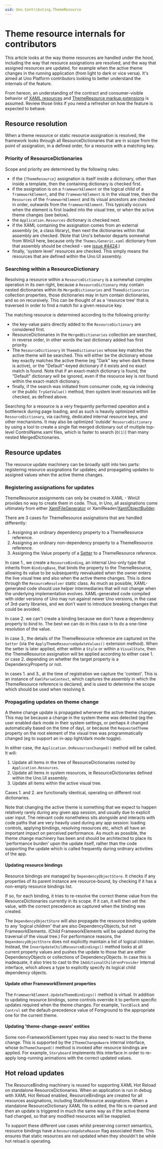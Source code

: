 ```yaml
---
uid: Uno.Contributing.ThemeResource
---
```


# Theme resource internals for contributors

This article looks at the way theme resources are handled under the hood, including the way that resource assignations are resolved, and the way that assigned resources are updated, for example when the active theme changes in the running application (from light to dark or vice versa). It's aimed at Uno Platform contributors looking to better understand the internals of the feature.

From hereon, an understanding of the contract and consumer-visible behavior of [XAML resources](https://learn.microsoft.com/windows/apps/design/style/xaml-resource-dictionary) and [ThemeResource markup extensions](https://learn.microsoft.com/windows/apps/design/style/xaml-theme-resources) is assumed. Review those links if you need a refresher on how the feature is expected to behave.

## Resource resolution

When a theme resource or static resource assignation is resolved, the framework looks through all ResourceDictionaries that are in scope from the point of assignation, in a defined order, for a resource with a matching key.

### Priority of ResourceDictionaries

Scope and priority are determined by the following rules:

- if the `{ThemeResource}` assignation is itself inside a dictionary, other than inside a template, then the containing dictionary is checked first.
- if the assignation is on a `frameworkElement` or the logical child of a `frameworkElement`, and the `frameworkElement` is in the visual tree, then the `Resources` of the `frameworkElement` and its visual ancestors are checked in order, outwards from the `frameworkElement`. This typically occurs when the element is first loaded into the visual tree, or when the active theme changes (see below).
- the `Application.Resources` dictionary is checked next.
- if the XAML containing the assignation comes from an external assembly (ie, a class library), then next the dictionaries within that assembly are checked. (Note that Uno's behavior departs somewhat from WinUI here, because only the `Themes/Generic.xaml` dictionary from that assembly should be checked - see [issue #4424](https://github.com/unoplatform/uno/issues/4424).)
- finally, 'system level' resources are checked. This simply means the resources that are defined within the Uno.UI assembly.

### Searching within a ResourceDictionary

Resolving a resource within a `ResourceDictionary` is a somewhat complex operation in its own right, because a `ResourceDictionary` may contain nested dictionaries within its `MergedDictionaries` and `ThemeDictionaries` collection properties, those dictionaries may in turn contain dictionaries, and so on recursively. This can be thought of as a 'resource tree' that is traversed in order to find a match for a given resource key.

The matching resource is determined according to the following priority:

- the key-value pairs directly added to the `ResourceDictionary` are considered first.
- ResourceDictionaries in the `MergedDictionaries` collection are searched, in reverse order, in other words the last dictionary added has first priority.
- The `ResourceDictionary` in `ThemeDictionaries` whose key matches the active theme will be searched. This will either be the dictionary whose key exactly matches the active theme (eg "Dark" key when dark theme is active), or the "Default"-keyed dictionary if it exists and no exact match is found. Note that if an exact-match dictionary is found, the "Default" dictionary will be ignored, even if the resource key is not found within the exact-match dictionary.
- finally, if the search was initiated from consumer code, eg via indexing or the public `TryGetValue()` method, then system level resources will be checked, as defined above.

Searching for a resource is a very frequently performed operation and a bottleneck during page loading, and as such is heavily optimized within `ResourceDictionary`, via caching, dedicated internal resource keys, and other mechanisms. It may also be optimized 'outside' `ResourceDictionary` by using a tool to create a single flat merged dictionary out of multiple top-level ControlName.xaml files, which is faster to search (`O(1)`) than many nested MergedDictionaries.

## Resource updates

The resource update machinery can be broadly split into two parts: registering resource assignations for updates; and propagating updates to assigned values when the active theme changes.

### Registering assignations for updates

ThemeResource assignments can only be created in XAML - WinUI provides no way to create them in code. Thus, in Uno, all assignations come ultimately from either [XamlFileGenerator](../../../src/SourceGenerators/Uno.UI.SourceGenerators/XamlGenerator/XamlFileGenerator.cs) or XamlReader/[XamlObjectBuilder](../../../src/Uno.UI/UI/Xaml/Markup/Reader/XamlObjectBuilder.cs).

There are 3 cases for ThemeResource assignations that are handled differently:

1. Assigning an ordinary dependency property to a ThemeResource reference.
2. Assigning an ordinary non-dependency property to a ThemeResource reference.
3. Assigning the Value property of a [Setter](https://learn.microsoft.com/uwp/api/windows.ui.xaml.setter) to a ThemeResource reference.

In case 1., we create a `ResourceBinding`, an internal Uno-only type that inherits from `BindingBase`, that binds the property to the ThemeResource, allowing its value to be subsequently reevaluated when the owner enters the live visual tree and also when the active theme changes. This is done through the `ResourceResolver` static class. As much as possible, XAML-generated code should use helper intermediaries that will not change when the underlying implementation evolves. XAML-generated code compiled with older versions of Uno may run against newer Uno versions, in the case of 3rd-party libraries, and we don't want to introduce breaking changes that could be avoided.

In case 2. we can't create a binding because we don't have a dependency property to bind to. The best we can do in this case is to do a one-time resolution of the value.

In case 3., the details of the ThemeResource reference are captured on the `Setter` (via the `ApplyThemeResourceUpdateValues()` extension method). When the setter is later applied, either within a `Style` or within a `VisualState`, then the ThemeResource assignation will be applied according to either case 1. or case 2. depending on whether the target property is a DependencyProperty or not.

In cases 1. and 3., at the time of registration we capture the 'context'. This is an instance of `XamlParseContext`, which captures the assembly in which the ThemeResource reference is declared, and is used to determine the scope which should be used when resolving it.

### Propagating updates on theme change

A theme change update is propagated whenever the active theme changes. This may be because a change in the system theme was detected (eg the user enabled dark mode in their system settings, or perhaps it changed automatically based on the time of day), or because the `RequestedTheme` property on the root element of the visual tree was programmatically changed (eg to support an in-app light/dark mode toggle).

In either case, the `Application.OnResourcesChanged()` method will be called. It will:

1. Update all items in the tree of ResourceDictionaries rooted by `Application.Resources`.
2. Update all items in system resources, ie ResourceDictionaries defined within the Uno.UI assembly.
3. Update all items within the active visual tree.

Cases 1. and 2. are functionally identical, operating on different root dictionaries.

Note that changing the active theme is something that we expect to happen relatively rarely during any given app session, and usually due to explicit user input. The relevant code nonetheless sits alongside and interacts with code paths that are very heavily used during any app session: loading controls, applying bindings, resolving resources etc, which all have an important impact on perceived performance. As much as possible, the theme change machinery has been and should be architected to place its 'performance burden' upon the update itself, rather than the code supporting the update which is called frequently during ordinary activities of the app.

#### Updating resource bindings

Resource bindings are managed by `DependencyObjectStore`. It checks if any properties of its parent instance are resource-bound, by checking if it has a non-empty resource bindings list.

If so, for each binding, it tries to re-resolve the correct theme value from the ResourceDictionaries currently in its scope. If it can, it will then set the value, with the correct precedence as captured when the binding was created.

The `DependencyObjectStore` will also propagate the resource binding update to any 'logical children' that are also DependencyObjects, but not FrameworkElements. (Child FrameworkElements will be updated during the traversal of the visual tree.) For performance reasons, the `DependencyObjectStore` does not explicitly maintain a list of logical children. Instead, the `InnerUpdateChildResourceBindings()` method looks at all current property values and pushes the update to those that are either DependencyObjects or collections of DependencyObjects. In case this is inadequate, it also tries to cast to the `IAdditionalChildrenProvider` internal interface, which allows a type to explicitly specify its logical child dependency objects.

#### Update other FrameworkElement properties

The `FrameworkElement.UpdateThemeBindings()` method is virtual. In addition to updating resource bindings, some controls override it to perform specific updates required when the theme changes. For example, `TextBlock` and `Control` set the default-precedence value of Foreground to the appropriate one for the current theme.

#### Updating 'theme-change-aware' entities

Some non-FrameworkElement types may also need to react to the theme change. This is supported by the `IThemeChangeAware` internal interface, whose `OnThemeChanged()` method is invoked after resource bindings are applied. For example, `Storyboard` implements this interface in order to re-apply long-running animations with the correct updated values.

## Hot reload updates

The ResourceBinding machinery is reused for supporting XAML Hot Reload on standalone ResourceDictionaries. When an application is run in debug with XAML Hot Reload enabled, ResourceBindings are created for all resources assignations, including StaticResource assignations. When a standalone ResourceDictionary XAML file is edited, the file is re-parsed and then an update is triggered in much the same way as if the active theme had changed, so that any modified resources will be reapplied.

To support these different use cases whilst preserving correct semantics, resource bindings have a `ResourceUpdateReason` flag associated them. This ensures that static resources are not updated when they shouldn't be while hot reload is operating.
